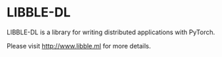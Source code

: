 # LIBBLE-DL
LIBBLE-DL is a library for writing distributed applications with PyTorch.  
  
Please visit http://www.libble.ml for more details.
